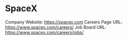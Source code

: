 # SpaceX

Company Website: https://spacex.com
Careers Page URL: https://www.spacex.com/careers/
Job Board URL: https://www.spacex.com/careers/jobs/